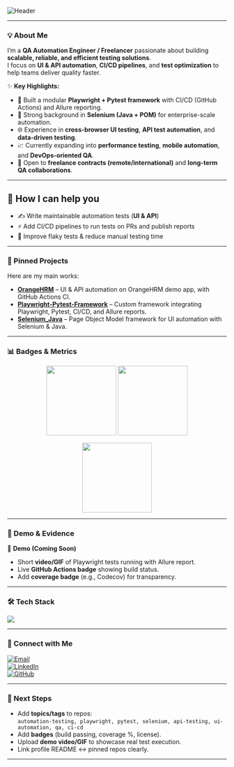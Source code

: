 <!-- Banner -->
![Header](https://capsule-render.vercel.app/api?type=rect&color=gradient&height=120&section=header&text=Hi%20👋,%20I'm%20Vu%20Duc%20Quy%20-%20Luis%20Vu&fontSize=28&fontColor=ffffff)

---

### 💡 About Me  

I’m a **QA Automation Engineer / Freelancer** passionate about building **scalable, reliable, and efficient testing solutions**.  
I focus on **UI & API automation**, **CI/CD pipelines**, and **test optimization** to help teams deliver quality faster.  

✨ **Key Highlights:**  
- 🚀 Built a modular **Playwright + Pytest framework** with CI/CD (GitHub Actions) and Allure reporting.  
- 🔧 Strong background in **Selenium (Java + POM)** for enterprise-scale automation.  
- 🌐 Experience in **cross-browser UI testing**, **API test automation**, and **data-driven testing**.  
- 📈 Currently expanding into **performance testing**, **mobile automation**, and **DevOps-oriented QA**.  
- 🤝 Open to **freelance contracts (remote/international)** and **long-term QA collaborations**.  

---
## 💼 How I can help you
- ✍️ Write maintainable automation tests (**UI & API**)  
- ⚡ Add CI/CD pipelines to run tests on PRs and publish reports  
- 🔧 Improve flaky tests & reduce manual testing time  

---

### 📌 Pinned Projects  

Here are my main works:  

- [**OrangeHRM**](https://github.com/LuisVu1999/OrangeHRM) – UI & API automation on OrangeHRM demo app, with GitHub Actions CI.  
- [**Playwright-Pytest-Framework**](https://github.com/LuisVu1999/playwright-pytest-framework) – Custom framework integrating Playwright, Pytest, CI/CD, and Allure reports.  
- [**Selenium_Java**](https://github.com/LuisVu1999/Selenium_Java) – Page Object Model framework for UI automation with Selenium & Java.  

---

### 📊 Badges & Metrics  

<p align="center">
  <img src="https://github-readme-stats.vercel.app/api?username=LuisVu1999&show_icons=true&theme=tokyonight" height="160"/>
  <img src="https://github-readme-streak-stats.herokuapp.com/?user=LuisVu1999&theme=tokyonight" height="160"/>
</p>

<p align="center">
  <img src="https://github-readme-stats.vercel.app/api/top-langs/?username=LuisVu1999&layout=compact&theme=tokyonight" height="160"/>
</p>

---

### 🚀 Demo & Evidence  

🎥 **Demo (Coming Soon)**  
- Short **video/GIF** of Playwright tests running with Allure report.  
- Live **GitHub Actions badge** showing build status.  
- Add **coverage badge** (e.g., Codecov) for transparency.  

---

### 🛠️ Tech Stack  

<p>
<img src="https://skillicons.dev/icons?i=python,java,pytest,selenium,playwright,git,github,githubactions,docker,linux,js,ts,html,css,mysql,postman,aws" />
</p>

---

### 🔗 Connect with Me  

[![Email](https://img.shields.io/badge/Email-luisvu.work%40gmail.com-D14836?style=flat&logo=gmail&logoColor=white)](mailto:luisvu.work@gmail.com)    
[![LinkedIn](https://img.shields.io/badge/LinkedIn-luisvu-blue?style=flat&logo=linkedin&logoColor=white)](https://www.linkedin.com/in/luisvu99/)    
[![GitHub](https://img.shields.io/badge/GitHub-LuisVu99-black?logo=github)](https://github.com/LuisVu99)  

---

### 📌 Next Steps  

- Add **topics/tags** to repos:  
  `automation-testing, playwright, pytest, selenium, api-testing, ui-automation, qa, ci-cd`  
- Add **badges** (build passing, coverage %, license).  
- Upload **demo video/GIF** to showcase real test execution.  
- Link profile README ↔ pinned repos clearly.  

---
